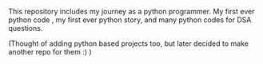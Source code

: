 This repository includes my journey as a python programmer.
My first ever python code , my first ever python story, and many python codes for DSA questions.

(Thought of adding python based projects too, but later decided to make another repo for them :) )

